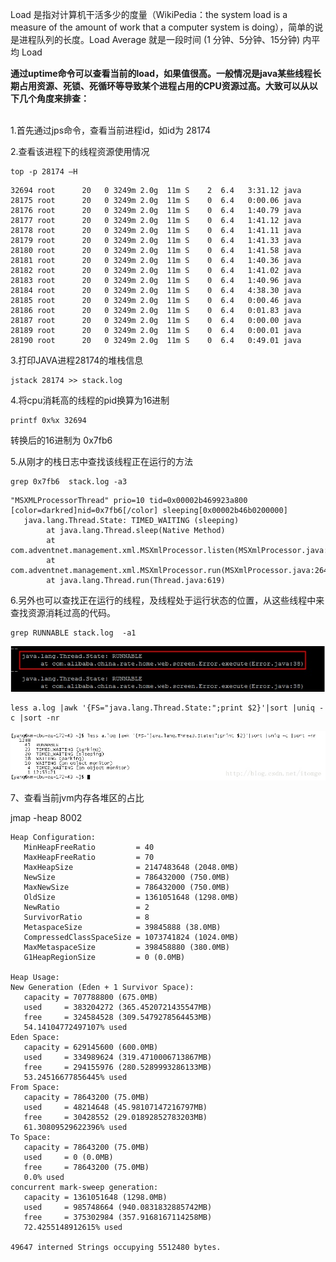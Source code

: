 Load 是指对计算机干活多少的度量（WikiPedia：the system load is a measure of the amount of work that a computer system is doing），简单的说是进程队列的长度。Load Average 就是一段时间 (1 分钟、5分钟、15分钟) 内平均 Load 

**通过uptime命令可以查看当前的load，如果值很高。一般情况是java某些线程长期占用资源、死锁、死循环等导致某个进程占用的CPU资源过高。大致可以从以下几个角度来排查：**
<br><br>

1.首先通过jps命令，查看当前进程id，如id为 28174

2.查看该进程下的线程资源使用情况

```
top -p 28174 –H  
```

```
32694 root      20   0 3249m 2.0g  11m S    2  6.4   3:31.12 java                      
28175 root      20   0 3249m 2.0g  11m S    0  6.4   0:00.06 java                   
28176 root      20   0 3249m 2.0g  11m S    0  6.4   1:40.79 java                   
28177 root      20   0 3249m 2.0g  11m S    0  6.4   1:41.12 java                   
28178 root      20   0 3249m 2.0g  11m S    0  6.4   1:41.11 java                   
28179 root      20   0 3249m 2.0g  11m S    0  6.4   1:41.33 java                   
28180 root      20   0 3249m 2.0g  11m S    0  6.4   1:41.58 java                   
28181 root      20   0 3249m 2.0g  11m S    0  6.4   1:40.36 java                   
28182 root      20   0 3249m 2.0g  11m S    0  6.4   1:41.02 java                   
28183 root      20   0 3249m 2.0g  11m S    0  6.4   1:40.96 java                   
28184 root      20   0 3249m 2.0g  11m S    0  6.4   4:38.30 java                   
28185 root      20   0 3249m 2.0g  11m S    0  6.4   0:00.46 java                   
28186 root      20   0 3249m 2.0g  11m S    0  6.4   0:01.83 java                   
28187 root      20   0 3249m 2.0g  11m S    0  6.4   0:00.00 java                   
28189 root      20   0 3249m 2.0g  11m S    0  6.4   0:00.01 java                   
28190 root      20   0 3249m 2.0g  11m S    0  6.4   0:49.01 java      

```

3.打印JAVA进程28174的堆栈信息

```
jstack 28174 >> stack.log 
```


4.将cpu消耗高的线程的pid换算为16进制

```
printf 0x%x 32694
```

转换后的16进制为 0x7fb6

5.从刚才的栈日志中查找该线程正在运行的方法

```
grep 0x7fb6  stack.log -a3
```   

```
"MSXMLProcessorThread" prio=10 tid=0x00002b469923a800 [color=darkred]nid=0x7fb6[/color] sleeping[0x00002b46b0200000]    
   java.lang.Thread.State: TIMED_WAITING (sleeping)    
        at java.lang.Thread.sleep(Native Method)    
        at com.adventnet.management.xml.MSXmlProcessor.listen(MSXmlProcessor.java:279)    
        at com.adventnet.management.xml.MSXmlProcessor.run(MSXmlProcessor.java:264)    
        at java.lang.Thread.run(Thread.java:619)    
```

6.另外也可以查找正在运行的线程，及线程处于运行状态的位置，从这些线程中来查找资源消耗过高的代码。

```
grep RUNNABLE stack.log  -a1   
```
![image](img/1364394978_1570.jpg)

```
less a.log |awk '{FS="java.lang.Thread.State:";print $2}'|sort |uniq -c |sort -nr  
```
![image](img/20130812130234781.jpeg)


7、查看当前jvm内存各堆区的占比

jmap -heap 8002

```
Heap Configuration:
   MinHeapFreeRatio         = 40
   MaxHeapFreeRatio         = 70
   MaxHeapSize              = 2147483648 (2048.0MB)
   NewSize                  = 786432000 (750.0MB)
   MaxNewSize               = 786432000 (750.0MB)
   OldSize                  = 1361051648 (1298.0MB)
   NewRatio                 = 2
   SurvivorRatio            = 8
   MetaspaceSize            = 39845888 (38.0MB)
   CompressedClassSpaceSize = 1073741824 (1024.0MB)
   MaxMetaspaceSize         = 398458880 (380.0MB)
   G1HeapRegionSize         = 0 (0.0MB)

Heap Usage:
New Generation (Eden + 1 Survivor Space):
   capacity = 707788800 (675.0MB)
   used     = 383204272 (365.4520721435547MB)
   free     = 324584528 (309.5479278564453MB)
   54.14104772497107% used
Eden Space:
   capacity = 629145600 (600.0MB)
   used     = 334989624 (319.4710006713867MB)
   free     = 294155976 (280.5289993286133MB)
   53.24516677856445% used
From Space:
   capacity = 78643200 (75.0MB)
   used     = 48214648 (45.98107147216797MB)
   free     = 30428552 (29.01892852783203MB)
   61.30809529622396% used
To Space:
   capacity = 78643200 (75.0MB)
   used     = 0 (0.0MB)
   free     = 78643200 (75.0MB)
   0.0% used
concurrent mark-sweep generation:
   capacity = 1361051648 (1298.0MB)
   used     = 985748664 (940.0831832885742MB)
   free     = 375302984 (357.9168167114258MB)
   72.4255148912615% used

49647 interned Strings occupying 5512480 bytes.
```
